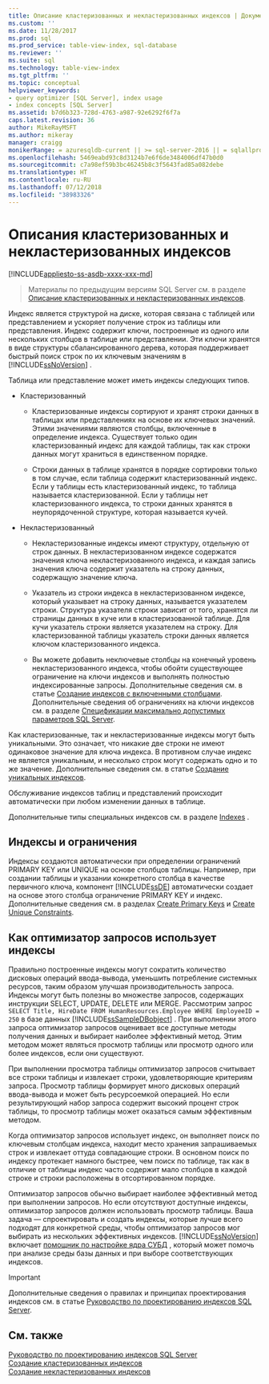 ```yaml
---
title: Описание кластеризованных и некластеризованных индексов | Документация Майкрософт
ms.custom: ''
ms.date: 11/28/2017
ms.prod: sql
ms.prod_service: table-view-index, sql-database
ms.reviewer: ''
ms.suite: sql
ms.technology: table-view-index
ms.tgt_pltfrm: ''
ms.topic: conceptual
helpviewer_keywords:
- query optimizer [SQL Server], index usage
- index concepts [SQL Server]
ms.assetid: b7d6b323-728d-4763-a987-92e6292f6f7a
caps.latest.revision: 36
author: MikeRayMSFT
ms.author: mikeray
manager: craigg
monikerRange: = azuresqldb-current || >= sql-server-2016 || = sqlallproducts-allversions
ms.openlocfilehash: 5469eabd93c8d3124b7e6f6de3484006df47b0d0
ms.sourcegitcommit: c7a98ef59b3bc46245b8c3f5643fad85a082debe
ms.translationtype: HT
ms.contentlocale: ru-RU
ms.lasthandoff: 07/12/2018
ms.locfileid: "38983326"
---
```

# <a name="clustered-and-nonclustered-indexes-described"></a>Описания кластеризованных и некластеризованных индексов
[!INCLUDE[appliesto-ss-asdb-xxxx-xxx-md](../../includes/appliesto-ss-asdb-xxxx-xxx-md.md)]

 > Материалы по предыдущим версиям SQL Server см. в разделе [Описание кластеризованных и некластеризованных индексов](https://msdn.microsoft.com/library/ms190457(SQL.120).aspx).

  Индекс является структурой на диске, которая связана с таблицей или представлением и ускоряет получение строк из таблицы или представления. Индекс содержит ключи, построенные из одного или нескольких столбцов в таблице или представлении. Эти ключи хранятся в виде структуры сбалансированного дерева, которая поддерживает быстрый поиск строк по их ключевым значениям в [!INCLUDE[ssNoVersion](../../includes/ssnoversion-md.md)] .  
  
 Таблица или представление может иметь индексы следующих типов.  
  
-   Кластеризованный  
  
    -   Кластеризованные индексы сортируют и хранят строки данных в таблицах или представлениях на основе их ключевых значений. Этими значениями являются столбцы, включенные в определение индекса. Существует только один кластеризованный индекс для каждой таблицы, так как строки данных могут храниться в единственном порядке.  
  
    -   Строки данных в таблице хранятся в порядке сортировки только в том случае, если таблица содержит кластеризованный индекс. Если у таблицы есть кластеризованный индекс, то таблица называется кластеризованной. Если у таблицы нет кластеризованного индекса, то строки данных хранятся в неупорядоченной структуре, которая называется кучей.  
  
-   Некластеризованный  
  
    -   Некластеризованные индексы имеют структуру, отдельную от строк данных. В некластеризованном индексе содержатся значения ключа некластеризованного индекса, и каждая запись значения ключа содержит указатель на строку данных, содержащую значение ключа.  
  
    -   Указатель из строки индекса в некластеризованном индексе, который указывает на строку данных, называется указателем строки. Структура указателя строки зависит от того, хранятся ли страницы данных в куче или в кластеризованной таблице. Для кучи указатель строки является указателем на строку. Для кластеризованной таблицы указатель строки данных является ключом кластеризованного индекса.  
  
    -   Вы можете добавить неключевые столбцы на конечный уровень некластеризованного индекса, чтобы обойти существующее ограничение на ключи индексов и выполнять полностью индексированные запросы. Дополнительные сведения см. в статье [Создание индексов с включенными столбцами](../../relational-databases/indexes/create-indexes-with-included-columns.md). Дополнительные сведения об ограничениях на ключи индексов см. в разделе [Спецификации максимально допустимых параметров SQL Server](../../sql-server/maximum-capacity-specifications-for-sql-server.md). 
  
 Как кластеризованные, так и некластеризованные индексы могут быть уникальными. Это означает, что никакие две строки не имеют одинаковое значение для ключа индекса. В противном случае индекс не является уникальным, и несколько строк могут содержать одно и то же значение. Дополнительные сведения см. в статье [Создание уникальных индексов](../../relational-databases/indexes/create-unique-indexes.md).  
  
 Обслуживание индексов таблиц и представлений происходит автоматически при любом изменении данных в таблице.  
  
 Дополнительные типы специальных индексов см. в разделе [Indexes](../../relational-databases/indexes/indexes.md) .  
  
## <a name="indexes-and-constraints"></a>Индексы и ограничения  
 Индексы создаются автоматически при определении ограничений PRIMARY KEY или UNIQUE на основе столбцов таблицы. Например, при создании таблицы и указании конкретного столбца в качестве первичного ключа, компонент [!INCLUDE[ssDE](../../includes/ssde-md.md)] автоматически создает на основе этого столбца ограничение PRIMARY KEY и индекс. Дополнительные сведения см. в разделах [Create Primary Keys](../../relational-databases/tables/create-primary-keys.md) и [Create Unique Constraints](../../relational-databases/tables/create-unique-constraints.md).  
  
## <a name="how-indexes-are-used-by-the-query-optimizer"></a>Как оптимизатор запросов использует индексы  
 Правильно построенные индексы могут сократить количество дисковых операций ввода-вывода, уменьшить потребление системных ресурсов, таким образом улучшая производительность запроса. Индексы могут быть полезны во множестве запросов, содержащих инструкции SELECT, UPDATE, DELETE или MERGE. Рассмотрим запрос `SELECT Title, HireDate FROM HumanResources.Employee WHERE EmployeeID = 250` в базе данных [!INCLUDE[ssSampleDBobject](../../includes/sssampledbobject-md.md)] . При выполнении этого запроса оптимизатор запросов оценивает все доступные методы получения данных и выбирает наиболее эффективный метод. Этим методом может являться просмотр таблицы или просмотр одного или более индексов, если они существуют.  
  
 При выполнении просмотра таблицы оптимизатор запросов считывает все строки таблицы и извлекает строки, удовлетворяющие критериям запроса. Просмотр таблицы формирует много дисковых операций ввода-вывода и может быть ресурсоемкой операцией. Но если результирующий набор запроса содержит высокий процент строк таблицы, то просмотр таблицы может оказаться самым эффективным методом.  
  
 Когда оптимизатор запросов использует индекс, он выполняет поиск по ключевым столбцам индекса, находит место хранения запрашиваемых строк и извлекает оттуда совпадающие строки. В основном поиск по индексу протекает намного быстрее, чем поиск по таблице, так как в отличие от таблицы индекс часто содержит мало столбцов в каждой строке и строки расположены в отсортированном порядке.  
  
 Оптимизатор запросов обычно выбирает наиболее эффективный метод при выполнении запросов. Но если отсутствуют доступные индексы, оптимизатор запросов должен использовать просмотр таблицы. Ваша задача — спроектировать и создать индексы, которые лучше всего подходят для конкретной среды, чтобы оптимизатор запросов мог выбирать из нескольких эффективных индексов. [!INCLUDE[ssNoVersion](../../includes/ssnoversion-md.md)] включает [помощник по настройке ядра СУБД](../../relational-databases/performance/database-engine-tuning-advisor.md) , который может помочь при анализе среды базы данных и при выборе соответствующих индексов.  
  
> [!IMPORTANT] 
> Дополнительные сведения о правилах и принципах проектирования индексов см. в статье [Руководство по проектированию индексов SQL Server](../../relational-databases/sql-server-index-design-guide.md).

## <a name="related-content"></a>См. также  
 [Руководство по проектированию индексов SQL Server](../../relational-databases/sql-server-index-design-guide.md)     
 [Создание кластеризованных индексов](../../relational-databases/indexes/create-clustered-indexes.md)  
 [Создание некластеризованных индексов](../../relational-databases/indexes/create-nonclustered-indexes.md)  
  
  
